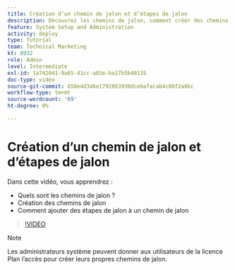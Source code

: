 ```yaml
---
title: Création d’un chemin de jalon et d’étapes de jalon
description: Découvrez les chemins de jalon, comment créer des chemins de jalon et comment ajouter des étapes de jalon.
feature: System Setup and Administration
activity: deploy
type: Tutorial
team: Technical Marketing
kt: 8932
role: Admin
level: Intermediate
exl-id: 1a742041-9a65-41cc-a03e-ba17b5b40135
doc-type: video
source-git-commit: 650e4d346e1792863930dcebafacab4c88f2a8bc
workflow-type: tm+mt
source-wordcount: '69'
ht-degree: 0%

---
```


# Création d’un chemin de jalon et d’étapes de jalon

Dans cette vidéo, vous apprendrez :

* Quels sont les chemins de jalon ?
* Création des chemins de jalon
* Comment ajouter des étapes de jalon à un chemin de jalon

>[!VIDEO](https://video.tv.adobe.com/v/335204/?quality=12&learn=on)

>[!NOTE]
>
>Les administrateurs système peuvent donner aux utilisateurs de la licence Plan l’accès pour créer leurs propres chemins de jalon.

